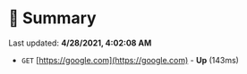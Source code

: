 # 📖 Summary
Last updated: **4/28/2021, 4:02:08 AM**

- `GET` [https://google.com](https://google.com) - **Up** (143ms)
